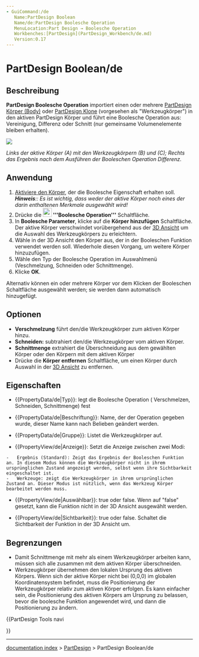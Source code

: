 ```yaml
---
- GuiCommand:/de
   Name:PartDesign Boolean
   Name/de:PartDesign Boolesche Operation
   MenuLocation:Part Design → Boolesche Operation
   Workbenches:[PartDesign](PartDesign_Workbench/de.md)
   Version:0.17
---
```


# PartDesign Boolean/de

## Beschreibung

**PartDesign Boolesche Operation** importiert einen oder mehrere [PartDesign Körper (Body)](PartDesign_Body/de.md) oder [PartDesign Klone](PartDesign_Clone/de.md) (vorgesehen als \"Werkzeugkörper\") in den aktiven PartDesign Körper und führt eine Boolesche Operation aus: Vereinigung, Differenz oder Schnitt (nur gemeinsame Volumenelemente bleiben erhalten).

![](images/PartDesign_Boolean_example.png )


*Links der aktive Körper (A) mit den Werkzeugkörpern (B) und (C); Rechts das Ergebnis nach dem Ausführen der Booleschen Operation Differenz.*

## Anwendung

1.  [Aktiviere den Körper](PartDesign_Body#Active_status.md), der die Boolesche Eigenschaft erhalten soll. ***Hinweis**:: Es ist wichtig, dass weder der aktive Körper noch eines der darin enthaltenen Merkmale ausgewählt wird!*
2.  Drücke die **<img src="images/PartDesign_Boolean.svg" width=24px> '''Boolesche Operation'''** Schaltfläche.
3.  In **Boolesche Parameter**, klicke auf die **Körper hinzufügen** Schaltfläche. Der aktive Körper verschwindet vorübergehend aus der [3D Ansicht](3D_view/de.md) um die Auswahl des Werkzeugkörpers zu erleichtern.
4.  Wähle in der 3D Ansicht den Körper aus, der in der Booleschen Funktion verwendet werden soll. Wiederhole diesen Vorgang, um weitere Körper hinzuzufügen.
5.  Wähle den Typ der Boolesche Operation im Auswahlmenü (Veschmelzung, Schneiden oder Schnittmenge).
6.  Klicke **OK**.

Alternativ können ein oder mehrere Körper vor dem Klicken der Booleschen Schaltfläche ausgewählt werden; sie werden dann automatisch hinzugefügt.

## Optionen

-   **Verschmelzung** führt den/die Werkzeugkörper zum aktiven Körper hinzu.
-   **Schneiden:** subtrahiert den/die Werkzeugkörper vom aktiven Körper.
-   **Schnittmenge** extrahiert die Überschneidung aus dem gewählten Körper oder den Körpern mit dem aktiven Körper
-   Drücke die **Körper entfernen** Schaltfläche, um einen Körper durch Auswahl in der [3D Ansicht](3D_view/de.md) zu entfernen.

## Eigenschaften

-    {{PropertyData/de|Typ}}: legt die Boolesche Operation ( Verschmelzen, Schneiden, Schnittmenge) fest

-    {{PropertyData/de|Beschriftung}}: Name, der der Operation gegeben wurde, dieser Name kann nach Belieben geändert werden.

-    {{PropertyData/de|Gruppe}}: Listet die Werkzeugkörper auf.

-    {{PropertyView/de|Anzeige}}: Setzt die Anzeige zwischen zwei Modi:

    -   Ergebnis (Standard): Zeigt das Ergebnis der Booleschen Funktion an. In diesem Modus können die Werkzeugkörper nicht in ihrem ursprünglichen Zustand angezeigt werden, selbst wenn ihre Sichtbarkeit eingeschaltet ist.
    -   Werkzeuge: zeigt die Werkzeugkörper in ihrem ursprünglichen Zustand an. Dieser Modus ist nützlich, wenn das Werkzeug Körper bearbeitet werden muss.

-    {{PropertyView/de|Auswählbar}}: true oder false. Wenn auf \"false\" gesetzt, kann die Funktion nicht in der 3D Ansicht ausgewählt werden.

-    {{PropertyView/de|Sichtbarkeit}}: true oder false. Schaltet die Sichtbarkeit der Funktion in der 3D Ansicht um.

## Begrenzungen

-   Damit Schnittmenge mit mehr als einem Werkzeugkörper arbeiten kann, müssen sich alle zusammen mit dem aktiven Körper überschneiden.
-   Werkzeugkörper übernehmen den lokalen Ursprung des aktiven Körpers. Wenn sich der aktive Körper nicht bei (0,0,0) im globalen Koordinatensystem befindet, muss die Positionierung der Werkzeugkörper relativ zum aktiven Körper erfolgen. Es kann einfacher sein, die Positionierung des aktiven Körpers am Ursprung zu belassen, bevor die boolesche Funktion angewendet wird, und dann die Positionierung zu ändern.





{{PartDesign Tools navi

}}

---
[documentation index](../README.md) > [PartDesign](PartDesign_Workbench.md) > PartDesign Boolean/de
